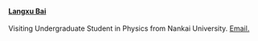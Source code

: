 #### [Langxu Bai](https://lstevenwhite.github.io)

Visiting Undergraduate Student in Physics from Nankai University. [Email.](mailto:lbai2@ncsu.edu) 
